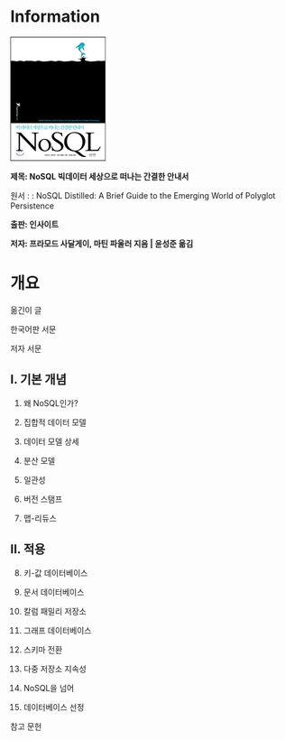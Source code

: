 # Information

![book cover page](/img/cover.png)

**제목: NoSQL 빅데이터 세상으로 떠나는 간결한 안내서**

원서 : : NoSQL Distilled: A Brief Guide to the Emerging World of Polyglot Persistence

**출판: 인사이트**

**저자: 프라모드 사달게이, 마틴 파울러 지음 | 윤성준 옮김**

# 개요

옮긴이 글 

한국어판 서문 

저자 서문 

## I. 기본 개념 

01. 왜 NoSQL인가? 

02. 집합적 데이터 모델 

03. 데이터 모델 상세 

04. 분산 모델 

05. 일관성 

06. 버전 스탬프 

07. 맵-리듀스 

## II. 적용 

08. 키-값 데이터베이스 

09. 문서 데이터베이스 

10. 칼럼 패밀리 저장소 

11. 그래프 데이터베이스 

12. 스키마 전환 

13. 다중 저장소 지속성 

14. NoSQL을 넘어 

15. 데이터베이스 선정 

참고 문헌
